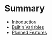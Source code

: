 # Summary

- [Introduction](./chapter_1.md)
- [Builtin Variables](./chapter_2.md)
- [Planned Features](./chapter_5.md)